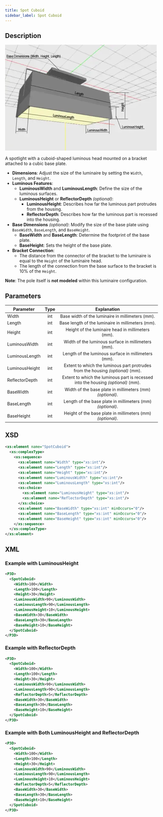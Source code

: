 ```yaml
---
title: Spot Cuboid
sidebar_label: Spot Cuboid
---
```


## Description

![Spot Cuboid](/img/docs/geometry/parametric/spot-cuboid.webp)

A spotlight with a cuboid-shaped luminous head mounted on a bracket attached to a cubic base plate.

- **Dimensions**: Adjust the size of the luminaire by setting the `Width`, `Length`, and `Height`.
- **Luminous Features**:
  - **LuminousWidth** and **LuminousLength**: Define the size of the luminous surfaces.
  - **LuminousHeight** or **ReflectorDepth** *(optional)*:
    - **LuminousHeight**: Describes how far the luminous part protrudes from the housing.
    - **ReflectorDepth**: Describes how far the luminous part is recessed into the housing.
- **Base Dimensions** *(optional)*: Modify the size of the base plate using `BaseWidth`, `BaseLength`, and `BaseHeight`.
  - **BaseWidth** and **BaseLength**: Determine the footprint of the base plate.
  - **BaseHeight**: Sets the height of the base plate.
- **Bracket Connection**:
  - The distance from the connector of the bracket to the luminaire is equal to the `Height` of the luminaire head.
  - The length of the connection from the base surface to the bracket is 10% of the `Height`.

**Note**: The pole itself is **not modeled** within this luminaire configuration.

## Parameters

| Parameter           | Type  | Explanation                                                                            |
| ------------------- | :---: | :--------------------------------------------------------------------------------------: |
| Width               | int   | Base width of the luminaire in millimeters (mm).                                        |
| Length              | int   | Base length of the luminaire in millimeters (mm).                                       |
| Height              | int   | Height of the luminaire head in millimeters (mm).                                       |
| LuminousWidth       | int   | Width of the luminous surface in millimeters (mm).                                      |
| LuminousLength      | int   | Length of the luminous surface in millimeters (mm).                                     |
| LuminousHeight      | int   | Extent to which the luminous part protrudes from the housing *(optional)* (mm).         |
| ReflectorDepth      | int   | Extent to which the luminous part is recessed into the housing *(optional)* (mm).       |
| BaseWidth           | int   | Width of the base plate in millimeters (mm) *(optional)*.                               |
| BaseLength          | int   | Length of the base plate in millimeters (mm) *(optional)*.                              |
| BaseHeight          | int   | Height of the base plate in millimeters (mm) *(optional)*.                              |

## XSD

```xml
<xs:element name="SpotCuboid">
  <xs:complexType>
    <xs:sequence>
      <xs:element name="Width" type="xs:int"/>
      <xs:element name="Length" type="xs:int"/>
      <xs:element name="Height" type="xs:int"/>
      <xs:element name="LuminousWidth" type="xs:int"/>
      <xs:element name="LuminousLength" type="xs:int"/>
      <xs:choice>
        <xs:element name="LuminousHeight" type="xs:int"/>
        <xs:element name="ReflectorDepth" type="xs:int"/>
      </xs:choice>
      <xs:element name="BaseWidth" type="xs:int" minOccurs="0"/>
      <xs:element name="BaseLength" type="xs:int" minOccurs="0"/>
      <xs:element name="BaseHeight" type="xs:int" minOccurs="0"/>
    </xs:sequence>
  </xs:complexType>
</xs:element>
```

## XML
### Example with LuminousHeight

```xml
<P3D>
  <SpotCuboid>
    <Width>100</Width>
    <Length>100</Length>
    <Height>30</Height>
    <LuminousWidth>90</LuminousWidth>
    <LuminousLength>90</LuminousLength>
    <LuminousHeight>10</LuminousHeight>
    <BaseWidth>30</BaseWidth>
    <BaseLength>30</BaseLength>
    <BaseHeight>10</BaseHeight>
  </SpotCuboid>
</P3D>
```

### Example with ReflectorDepth

```xml
<P3D>
  <SpotCuboid>
    <Width>100</Width>
    <Length>100</Length>
    <Height>30</Height>
    <LuminousWidth>90</LuminousWidth>
    <LuminousLength>90</LuminousLength>
    <ReflectorDepth>5</ReflectorDepth>
    <BaseWidth>30</BaseWidth>
    <BaseLength>30</BaseLength>
    <BaseHeight>10</BaseHeight>
  </SpotCuboid>
</P3D>
```

### Example with Both LuminousHeight and ReflectorDepth

```xml
<P3D>
  <SpotCuboid>
    <Width>100</Width>
    <Length>100</Length>
    <Height>30</Height>
    <LuminousWidth>90</LuminousWidth>
    <LuminousLength>90</LuminousLength>
    <LuminousHeight>10</LuminousHeight>
    <ReflectorDepth>5</ReflectorDepth>
    <BaseWidth>30</BaseWidth>
    <BaseLength>30</BaseLength>
    <BaseHeight>10</BaseHeight>
  </SpotCuboid>
</P3D>
```